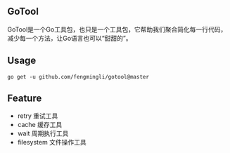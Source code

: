 ## GoTool

GoTool是一个Go工具包，也只是一个工具包，它帮助我们聚合简化每一行代码，减少每一个方法，让Go语言也可以“甜甜的”。

## Usage

```shell
go get -u github.com/fengmingli/gotool@master
```

## Feature

- retry 重试工具
- cache 缓存工具
- wait 周期执行工具
- filesystem 文件操作工具
